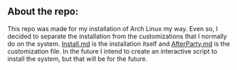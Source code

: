 ## About the repo: 
This repo was made for my installation of Arch Linux my way. Even so, I decided to separate the installation from the customizations that I normally do on the system.
[Install.md](https://github.com/luismacena19/arch_installation_btrfs_luks/blob/main/Install.md) is the installation itself and [AfterParty.md](https://github.com/luismacena19/arch_installation_btrfs_luks/blob/main/AfterParty.md) is the customization file.
In the future I intend to create an interactive script to install the system, but that will be for the future.